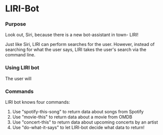 # LIRI-Bot
### Purpose

Look out, Siri, because there is a new bot-assistant in town- LIRI! 

Just like Siri, LIRI can perform searches for the user. However, instead of searching for what the user says, LIRI takes the user's search via the command line. 

### Using LIRI bot

The user will 

### Commands

LIRI bot knows four commands:
  1. Use "spotify-this-song" to return data about songs from Spotify
  2. Use "movie-this" to return data about a movie from OMDB
  3. Use "concert-this" to return data about upcoming concerts by an artist
  4. Use "do-what-it-says" to let LIRI-bot decide what data to return!

